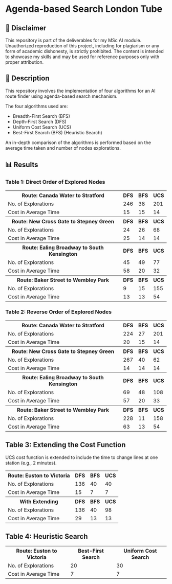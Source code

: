 # Agenda-based Search London Tube

## :loudspeaker: Disclaimer

This repository is part of the deliverables for my MSc AI module. Unauthorized reproduction of this project, including for plagiarism or any form of academic dishonesty, is strictly prohibited. The content is intended to showcase my skills and may be used for reference purposes only with proper attribution.

## :scroll: Description
This repository involves the implementation of four algorithms for an AI route finder using agenda-based search mechanism.

The four algorithms used are:
- Breadth-First Search (BFS)
- Depth-First Search (DFS)
- Uniform Cost Search (UCS)
- Best-First Search (BFS) (Heuristic Search)

An in-depth comparison of the algorithms is performed based on the average time taken and number of nodes explorations.

## :bar_chart: Results

### Table 1: Direct Order of Explored Nodes
<table>
    <tr>
        <th>Route: Canada Water to Stratford</th>
        <th>DFS</th>
        <th>BFS</th>
        <th>UCS</th>
    </tr>
    <tr>
        <td>No. of Explorations</td>
        <td>246</td>
        <td>38</td>
        <td>201</td>
    </tr>
    <tr>
        <td> Cost in Average Time</td>
        <td>15</td>
        <td>15</td>
        <td>14</td>
    </tr>
    <tr>
        <th>Route: New Cross Gate to Stepney Green</th>
        <th>DFS</th>
        <th>BFS</th>
        <th>UCS</th>
    </tr>
    <tr>
        <td>No. of Explorations</td>
        <td>24</td>
        <td>26</td>
        <td>68</td>
    </tr>
    <tr>
        <td> Cost in Average Time</td>
        <td>25</td>
        <td>14</td>
        <td>14</td>
    </tr>
    <tr>
        <th>Route: Ealing Broadway to South Kensington</th>
        <th>DFS</th>
        <th>BFS</th>
        <th>UCS</th>
    </tr>
    <tr>
        <td>No. of Explorations</td>
        <td>45</td>
        <td>49</td>
        <td>77</td>
    </tr>
    <tr>
        <td> Cost in Average Time</td>
        <td>58</td>
        <td>20</td>
        <td>32</td>
    </tr>
    <tr>
        <th>Route: Baker Street to Wembley Park</th>
        <th>DFS</th>
        <th>BFS</th>
        <th>UCS</th>
    </tr>
    <tr>
        <td>No. of Explorations</td>
        <td>9</td>
        <td>15</td>
        <td>155</td>
    </tr>
    <tr>
        <td> Cost in Average Time</td>
        <td>13</td>
        <td>13</td>
        <td>54</td>
    </tr>
</table>

### Table 2: Reverse Order of Explored Nodes

<table>
    <tr>
        <th>Route: Canada Water to Stratford</th>
        <th>DFS</th>
        <th>BFS</th>
        <th>UCS</th>
    </tr>
    <tr>
        <td>No. of Explorations</td>
        <td>224</td>
        <td>27</td>
        <td>201</td>
    </tr>
    <tr>
        <td> Cost in Average Time</td>
        <td>20</td>
        <td>15</td>
        <td>14</td>
    </tr>
    <tr>
        <th>Route: New Cross Gate to Stepney Green</th>
        <th>DFS</th>
        <th>BFS</th>
        <th>UCS</th>
    </tr>
    <tr>
        <td>No. of Explorations</td>
        <td>267</td>
        <td>40</td>
        <td>62</td>
    </tr>
    <tr>
        <td> Cost in Average Time</td>
        <td>14</td>
        <td>14</td>
        <td>14</td>
    </tr>
    <tr>
        <th>Route: Ealing Broadway to South Kensington</th>
        <th>DFS</th>
        <th>BFS</th>
        <th>UCS</th>
    </tr>
    <tr>
        <td>No. of Explorations</td>
        <td>69</td>
        <td>48</td>
        <td>108</td>
    </tr>
    <tr>
        <td> Cost in Average Time</td>
        <td>57</td>
        <td>20</td>
        <td>33</td>
    </tr>
    <tr>
        <th>Route: Baker Street to Wembley Park</th>
        <th>DFS</th>
        <th>BFS</th>
        <th>UCS</th>
    </tr>
    <tr>
        <td>No. of Explorations</td>
        <td>228</td>
        <td>11</td>
        <td>158</td>
    </tr>
    <tr>
        <td> Cost in Average Time</td>
        <td>63</td>
        <td>13</td>
        <td>54</td>
    </tr>
</table>

## Table 3: Extending the Cost Function

UCS cost function is extended to include the time to change lines at one station (e.g., 2 minutes).

<table>
    <tr>
        <th>Route: Euston to Victoria</th>
        <th>DFS</th>
        <th>BFS</th>
        <th>UCS</th>
    </tr>
    <tr>  
    </tr>
    <tr>
        <td>No. of Explorations</td>
        <td>136</td>
        <td>40</td>
        <td>40</td>
    </tr>
    <tr>
        <td> Cost in Average Time</td>
        <td>15</td>
        <td>7</td>
        <td>7</td>
    </tr>
    <tr>
        <th>With Extending</th>
        <th>DFS</th>
        <th>BFS</th>
        <th>UCS</th>
    </tr>
    <tr>
        <td>No. of Explorations</td>
        <td>136</td>
        <td>40</td>
        <td>98</td>
    </tr>
    <tr>
        <td> Cost in Average Time</td>
        <td>29</td>
        <td>13</td>
        <td>13</td>
    </tr>
</table>

## Table 4: Heuristic Search

<table>
    <tr>
        <th>Route: Euston to Victoria</th>
        <th>Best-First Search</th>
        <th>Uniform Cost Search</th>
    </tr>
    <tr>
        <td>No. of Explorations</td>
        <td>20</td>
        <td>30</td>
    </tr>
    <tr>
        <td> Cost in Average Time</td>
        <td>7</td>
        <td>7</td>
    </tr>
</table>
